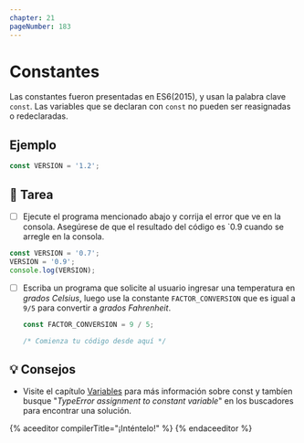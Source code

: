 ```yaml
---
chapter: 21
pageNumber: 183
---
```

# Constantes

Las constantes fueron presentadas en ES6(2015), y usan la palabra clave `const`. Las variables que se declaran con `const` no pueden ser reasignadas o redeclaradas.

## Ejemplo

```javascript
const VERSION = '1.2';
```

## 📝 Tarea

- [ ] Ejecute el programa mencionado abajo y corrija el error que ve en la consola. Asegúrese de que el resultado del código es `0.9 cuando se arregle en la consola.

```javascript
const VERSION = '0.7';
VERSION = '0.9';
console.log(VERSION);
```

- [ ] Escriba un programa que solicite al usuario ingresar una temperatura en _grados Celsius_, luego use la constante `FACTOR_CONVERSION` que es igual a `9/5` para convertir a _grados Fahrenheit_.

  ```javascript
  const FACTOR_CONVERSION = 9 / 5;

  /* Comienza tu código desde aquí */
  ```

## 💡 Consejos

- Visite el capítulo [Variables](../basics/variables.md) para más información sobre const y tambíen busque "_TypeError assignment to constant variable_" en los buscadores para encontrar una solución.

{% aceeditor compilerTitle="¡Inténtelo!" %}
{% endaceeditor %}
